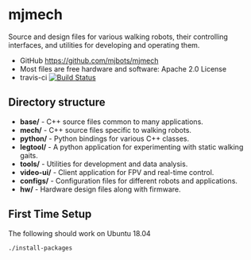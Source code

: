 mjmech
======

Source and design files for various walking robots, their controlling
interfaces, and utilities for developing and operating them.

* GitHub https://github.com/mjbots/mjmech
* Most files are free hardware and software: Apache 2.0 License
* travis-ci [![Build Status](https://travis-ci.org/mjbots/mjmech.svg?branch=master)](https://travis-ci.org/mjbots/mjmech)

Directory structure
-------------------

* **base/** - C++ source files common to many applications.
* **mech/** - C++ source files specific to walking robots.
* **python/** - Python bindings for various C++ classes.
* **legtool/** - A python application for experimenting with static
  walking gaits.
* **tools/** - Utilities for development and data analysis.
* **video-ui/** - Client application for FPV and real-time control.
* **configs/** - Configuration files for different robots and applications.
* **hw/** - Hardware design files along with firmware.


First Time Setup
----------------

The following should work on Ubuntu 18.04

```
./install-packages
```

